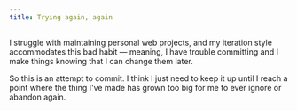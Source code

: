 ```yaml
---
title: Trying again, again
---
```


I struggle with maintaining personal web projects, and my iteration style accommodates this bad habit — meaning, I have trouble committing and I make things knowing that I can change them later. 

So this is an attempt to commit. I think I just need to keep it up until I reach a point where the thing I've made has grown too big for me to ever ignore or abandon again.
